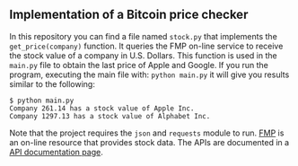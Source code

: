 ## Implementation of a Bitcoin price checker


In this repository you can find a file named ```stock.py``` that implements the ```get_price(company)``` function. It queries the FMP on-line service to receive the stock value of a company in U.S. Dollars. This function is used in the ```main.py``` file to obtain the last price of Apple and Google. If you run the program, executing the main file with: ```python main.py``` it will  give you results similar to the following: 

```
$ python main.py 
Company 261.14 has a stock value of Apple Inc.
Company 1297.13 has a stock value of Alphabet Inc.
```

Note that the project requires the ```json``` and ```requests``` module to run. [FMP](https://financialmodelingprep.com/) is an on-line resource that provides stock data. The APIs are documented in a [API documentation page](https://financialmodelingprep.com/developer/docs/). 

